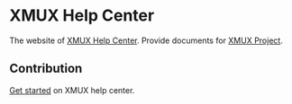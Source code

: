 # XMUX Help Center

The website of [XMUX Help Center](https://docs.xmux.xdea.io/). Provide documents for [XMUX Project](https://xmux.xdea.io).

## Contribution

[Get started](https://docs.xmux.xdea.io/developer/docs/get-started/) on XMUX help center.